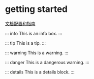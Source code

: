 # getting started
[文档配置和指南](https://vitepress.vuejs.org/guide/getting-started)

::: info
This is an info box.
:::

::: tip
This is a tip.
:::

::: warning
This is a warning.
:::

::: danger
This is a dangerous warning.
:::

::: details
This is a details block.
:::

